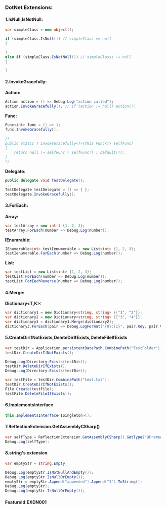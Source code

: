 ### DotNet Extensions:

#### 1.IsNull,IsNotNull:

``` csharp
var simpleClass = new object();

if (simpleClass.IsNull()) // simpleClass == null
{

}
else if (simpleClass.IsNotNull()) // simpleClasss != null
{

}
```

#### 2.InvokeGracefully:

**Action:**

``` csharp
Action action = () => Debug.Log("action called");
action.InvokeGracefully(); // if (action != null) action();
```

**Func:**

``` csharp
Func<int> func = () => 1;
func.InvokeGracefully();
			
/*
public static T InvokeGracefully<T>(this Func<T> selfFunc)
{
	return null != selfFunc ? selfFunc() : default(T);
}
*/ 
```

**Delegate:**

``` csharp
public delegate void TestDelegate();
...
TestDelegate testDelegate = () => { };
testDelegate.InvokeGracefully();
```



#### 3.ForEach:

**Array:**

``` csharp
var testArray = new int[] {1, 2, 3};
testArray.ForEach(number => Debug.Log(number));
```

**IEnumrable<T>:**

``` csharp
IEnumerable<int> testIenumerable = new List<int> {1, 2, 3};
testIenumerable.ForEach(number => Debug.Log(number));
```

**List<T>:**

``` csharp
var testList = new List<int> {1, 2, 3};
testList.ForEach(number => Debug.Log(number));
testList.ForEachReverse(number => Debug.Log(number));
```

#### 4.Merge:

**Dictionary<T,K>:**

``` csharp
var dictionary1 = new Dictionary<string, string> {{"1", "2"}};
var dictionary2 = new Dictionary<string, string> {{"3", "4"}};
var dictionary3 = dictionary1.Merge(dictionary2);
dictionary3.ForEach(pair => Debug.LogFormat("{0}:{1}", pair.Key, pair.Value));
```

#### 5.CreateDirIfNotExists,DeleteDirIfExists,DeleteFileIfExists

``` csharp
var testDir = Application.persistentDataPath.CombinePath("TestFolder");
testDir.CreateDirIfNotExists();

Debug.Log(Directory.Exists(testDir));
testDir.DeleteDirIfExists();
Debug.Log(Directory.Exists(testDir));

var testFile = testDir.CombinePath("test.txt");
testDir.CreateDirIfNotExists();
File.Create(testFile);
testFile.DeleteFileIfExists();
```

#### 6.ImplementsInterface<T>

``` csharp
this.ImplementsInterface<ISingleton>();
```

#### 7.ReflectionExtension.GetAssemblyCSharp()

``` csharp
var selfType = ReflectionExtension.GetAssemblyCSharp().GetType("QFramework.Example.ExtensionExample");
Debug.Log(selfType);
```

#### 8.string's extension

``` csharp
var emptyStr = string.Empty;

Debug.Log(emptyStr.IsNotNullAndEmpty());
Debug.Log(emptyStr.IsNullOrEmpty());
emptyStr = emptyStr.Append("appended").Append("1").ToString();
Debug.Log(emptyStr);
Debug.Log(emptyStr.IsNullOrEmpty());
```

#### FeatureId:EXDN001